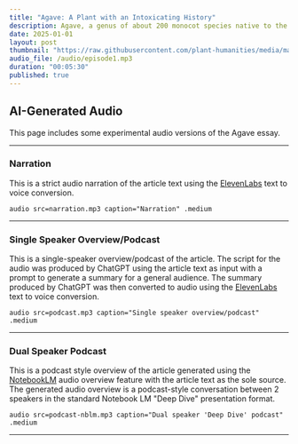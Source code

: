 ```yaml
---
title: "Agave: A Plant with an Intoxicating History"
description: Agave, a genus of about 200 monocot species native to the Americas, is best known today as the source of tequila. Beyond spirits, agave has long held cultural, religious, and environmental significance, shaping ancient Amerindian life, European botany, Mexican identity, and modern sustainability efforts.
date: 2025-01-01
layout: post
thumbnail: "https://raw.githubusercontent.com/plant-humanities/media/main/thumbnails/agave.jpg"
audio_file: /audio/episode1.mp3
duration: "00:05:30"
published: true
---
```


<style>
  iframe[src*="audio"] { margin: 2em 0; }
</style>

## AI-Generated Audio

This page includes some experimental audio versions of the Agave essay.

---

### Narration

This is a strict audio narration of the article text using the [ElevenLabs](https://elevenlabs.io/) text to voice conversion.

`audio src=narration.mp3 caption="Narration" .medium`

---

### Single Speaker Overview/Podcast

This is a single-speaker overview/podcast of the article.  The script for the audio was produced by ChatGPT using the article text as input with a prompt to generate a summary for a general audience.  The summary produced by ChatGPT was then converted to audio using the [ElevenLabs](https://elevenlabs.io/) text to voice conversion.

`audio src=podcast.mp3 caption="Single speaker overview/podcast" .medium`

---

### Dual Speaker Podcast

This is a podcast style overview of the article generated using the [NotebookLM](https://notebooklm.google.com/) audio overview feature with the article text as the sole source.  The generated audio overview is a podcast-style conversation between 2 speakers in the standard Notebook LM "Deep Dive" presentation format.

`audio src=podcast-nblm.mp3 caption="Dual speaker 'Deep Dive' podcast" .medium`

---